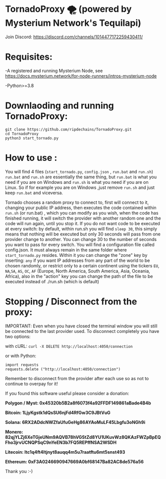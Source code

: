 # TornadoProxy 🌪️ (powered by Mysterium Network's Tequilapi)

 Join Discord: https://discord.com/channels/1014477172259430411/


# Requisites:
-A registered and running Mysterium Node, see https://docs.mysterium.network/for-node-runners/intros-mysterium-node

-Python>=3.8

# Downlaoding and running TornadoProxy:
```
git clone https://github.com/ripdechains/TornadoProxy.git
cd TornadoProxy
python3 start_tornado.py
```

# How to use :

You will find 4 files (```start_tornado.py```, ```config.json``` , ```run.bat``` and ```run.sh```)
 ```run.bat``` and ```run.sh``` are essentially the same thing, but ```run.bat``` is what you need if you are on Windows and ```run.sh``` is what you need if you are on Linux. So if for example you are on Windows ,just remove ```run.sh``` and just keep ```run.bat``` and viceversa.
 
Tornado chooses a random proxy to connect to, first will connect to it, changing your public IP address, then executes the code contained within ```run.sh``` (or run.bat) , which you can modify as you wish, when the code has finished running, it will switch the provider with another random one and the code will run again, until you stop it. If you do not want code to be executed at every switch: by default, within run.sh you will find ```sleep 30```, this simply means that nothing will be executed but only 30 seconds will pass from one provider change to another. You can change 30 to the number of seconds you want to pass for every switch.
 You will find a configuration file called config.json. It must always remain in the same folder where ```start_tornado.py``` resides. Within it you can change the "zone" key by inserting: ```any``` if you want IP addresses from any part of the world to be chosen randomly, or restrict only to a certain continent using the tickers ```EU```, ```NA```,```SA```, ```AS```, ```OC```, ```AF``` (Europe, North America, South America, Asia, Oceania, Africa), also in the "action" key you can change the path of the file to be executed instead of ./run.sh (which is default)

# Stopping / Disconnect from the proxy:
IMPORTANT: Even when you have closed the terminal window you will still be connected to the last provider used. To disconnect completely you have two options:

with cURL:
```curl -X DELETE http://localhost:4050/connection```

or with Python:
```
import requests
requests.delete ("http://localhost:4050/connection")
```
Remember to disconnect from the provider after each use so as not to continue to overpay for it!





If you found this software useful please consider a donation:

**Polygon / Myst: 0x45320b5B2a8f6073f4a92FFDF149861aBade4B4b**

**Bitcoin: 1LjyKgstk1dQsSU6njFd4RfGw3C9JBtVuG**

**Solana: 6RX2ADdcNWZfaUfuGeHg86AYAoMuLF45Lbgfu3oNGh9i**

**Monero: 82qjYLZj6XeTGjeUNm9AQVB78hVGStZd8YU1UKuvWz8QKAzFWZpBpEQFho3jrvUCNQPSqC9nYeEN3b7FQ5REPffNSA2WSDH**

**Litecoin: ltc1q4ft4ltjnyt8auqq4m5u7raatftu6mt5snst493**

**Ethereum: 0xF3A0246690947669A0bf68147Ba82AC8de576a56**

Thank you :-)
